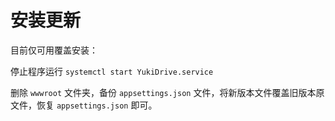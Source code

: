 # 安装更新

目前仅可用覆盖安装：

停止程序运行 `systemctl start YukiDrive.service`

删除 `wwwroot` 文件夹，备份  `appsettings.json` 文件，将新版本文件覆盖旧版本原文件，恢复  `appsettings.json` 即可。
